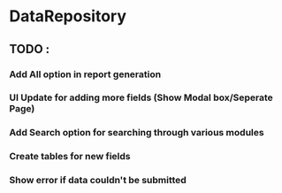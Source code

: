 # DataRepository

## TODO : 
 ### Add All option in report generation
 ### UI Update for adding more fields (Show Modal box/Seperate Page)
 ### Add Search option for searching through various modules
 ### Create tables for new fields
 ### Show error if data couldn't be submitted
